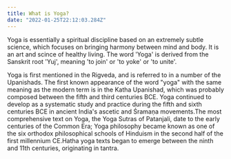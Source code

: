 ```yaml
---
title: What is Yoga?
date: "2022-01-25T22:12:03.284Z"
---
```


Yoga is essentially a spiritual discipline based on an extremely subtle science, which focuses on bringing harmony between mind and body. It is an art and scince of healthy living. The word 'Yoga' is derived from the Sanskrit root 'Yuj', meaning 'to join' or 'to yoke' or 'to unite'.

Yoga is first mentioned in the Rigveda, and is referred to in a number of the Upanishads. The first known appearance of the word "yoga" with the same meaning as the modern term is in the Katha Upanishad, which was probably composed between the fifth and third centuries BCE. Yoga continued to develop as a systematic study and practice during the fifth and sixth centuries BCE in ancient India's ascetic and Śramaṇa movements.The most comprehensive text on Yoga, the Yoga Sutras of Patanjali, date to the early centuries of the Common Era; Yoga philosophy became known as one of the six orthodox philosophical schools of Hinduism in the second half of the first millennium CE.Hatha yoga texts began to emerge between the ninth and 11th centuries, originating in tantra.
